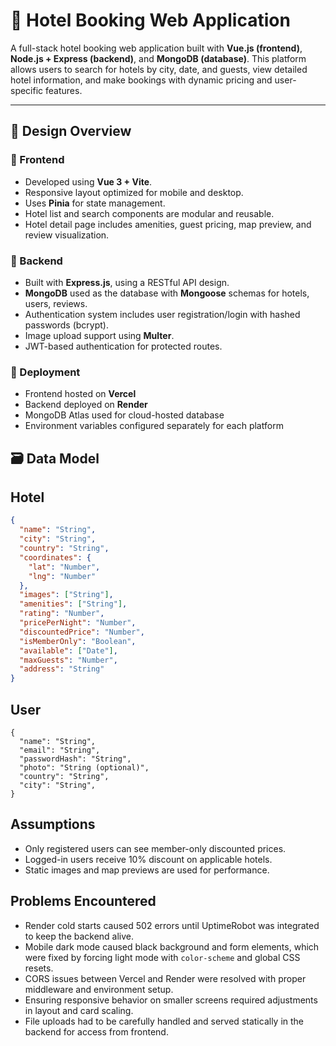 # 🏨 Hotel Booking Web Application

A full-stack hotel booking web application built with **Vue.js (frontend)**, **Node.js + Express (backend)**, and **MongoDB (database)**. This platform allows users to search for hotels by city, date, and guests, view detailed hotel information, and make bookings with dynamic pricing and user-specific features.

---

## 📐 Design Overview

### 🔷 Frontend
- Developed using **Vue 3 + Vite**.
- Responsive layout optimized for mobile and desktop.
- Uses **Pinia** for state management.
- Hotel list and search components are modular and reusable.
- Hotel detail page includes amenities, guest pricing, map preview, and review visualization.

### 🔷 Backend
- Built with **Express.js**, using a RESTful API design.
- **MongoDB** used as the database with **Mongoose** schemas for hotels, users, reviews.
- Authentication system includes user registration/login with hashed passwords (bcrypt).
- Image upload support using **Multer**.
- JWT-based authentication for protected routes.

### 🔷 Deployment
- Frontend hosted on **Vercel**
- Backend deployed on **Render**
- MongoDB Atlas used for cloud-hosted database
- Environment variables configured separately for each platform



## 🗃️ Data Model

## Hotel
```json
{
  "name": "String",
  "city": "String",
  "country": "String",
  "coordinates": {
    "lat": "Number",
    "lng": "Number"
  },
  "images": ["String"],
  "amenities": ["String"],
  "rating": "Number",
  "pricePerNight": "Number",
  "discountedPrice": "Number",
  "isMemberOnly": "Boolean",
  "available": ["Date"],
  "maxGuests": "Number",
  "address": "String"
}
```

## User
```
{
  "name": "String",
  "email": "String",
  "passwordHash": "String",
  "photo": "String (optional)",
  "country": "String",
  "city": "String",
}
```
## Assumptions

- Only registered users can see member-only discounted prices.
- Logged-in users receive 10% discount on applicable hotels.
- Static images and map previews are used for performance.

## Problems Encountered

- Render cold starts caused 502 errors until UptimeRobot was integrated to keep the backend alive.
- Mobile dark mode caused black background and form elements, which were fixed by forcing light mode with `color-scheme` and global CSS resets.
- CORS issues between Vercel and Render were resolved with proper middleware and environment setup.
- Ensuring responsive behavior on smaller screens required adjustments in layout and card scaling.
- File uploads had to be carefully handled and served statically in the backend for access from frontend.

